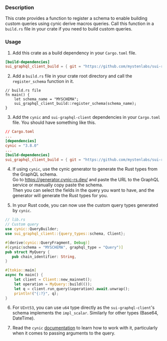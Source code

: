 ### Description
This crate provides a function to register a schema to enable building custom queries using cynic derive macros queries. Call
this function in a `build.rs` file in your crate if you need to build custom queries.

### Usage
1. Add this crate as a build dependency in your `Cargo.toml` file.
```toml
[build-dependencies]
sui_graphql_client_build = { git = "https://github.com/mystenlabs/sui-rust-sdk", package = "sui-graphql-client-build", branch = "master" }
```

2. Add a `build.rs` file in your crate root directory and call the `register_schema` function in it.
```rust,ignore
// build.rs file
fn main() {
    let schema_name = "MYSCHEMA";
    sui_graphql_client_build::register_schema(schema_name);
}
```

3. Add the `cynic` and `sui-graphql-client` dependencies in your `Cargo.toml` file. You should have something like this.
```toml
// Cargo.toml
...
[dependencies]
cynic = "3.8.0"
...
[build-dependencies]
sui_graphql_client_build = { git = "https://github.com/mystenlabs/sui-rust-sdk", package = "sui-graphql-client-build", branch = "master" }
```

4. If using `cynic`, use the cynic generator to generate the Rust types from the GraphQL schema. \
Go to https://generator.cynic-rs.dev/ and paste the URL to the GraphQL service or manually copy paste the schema. \
Then you can select the fields in the query you want to have, and the generator will generate the Rust types for you.

5. In your Rust code, you can now use the custom query types generated by `cynic`.

```rust
// lib.rs
// Custom query
use cynic::QueryBuilder;
use sui_graphql_client::{query_types::schema, Client};

#[derive(cynic::QueryFragment, Debug)]
#[cynic(schema = "MYSCHEMA", graphql_type = "Query")]
pub struct MyQuery {
   pub chain_identifier: String,
}

#[tokio::main]
async fn main() {
    let client = Client::new_mainnet();
    let operation = MyQuery::build(());
    let q = client.run_query(&operation).await.unwrap();
    println!("{:?}", q);
}
```

6. For `UInt53`, you can use `u64` type directly as the `sui-graphql-client`'s schema implements the `impl_scalar`. Similarly for other types (Base64, DateTime).

7. Read the `cynic` [documentation](https://cynic-rs.dev/) to learn how to work with it, particularly when it comes to passing arguments to the query.
